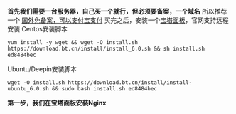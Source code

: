 **首先我们需要一台服务器，自己买一个就行，但必须要备案，一个域名**
所以推荐一个 [国外免备案，可以支付宝支付](https://my.racknerd.com/)
买完之后，安装一个[宝塔面板](https://www.bt.cn/)，官网支持远程安装
Centos安装脚本
```
yum install -y wget && wget -O install.sh https://download.bt.cn/install/install_6.0.sh && sh install.sh ed8484bec
```
Ubuntu/Deepin安装脚本
```
wget -O install.sh https://download.bt.cn/install/install-ubuntu_6.0.sh && sudo bash install.sh ed8484bec
```
**第一步，我们在宝塔面板安装Nginx**






